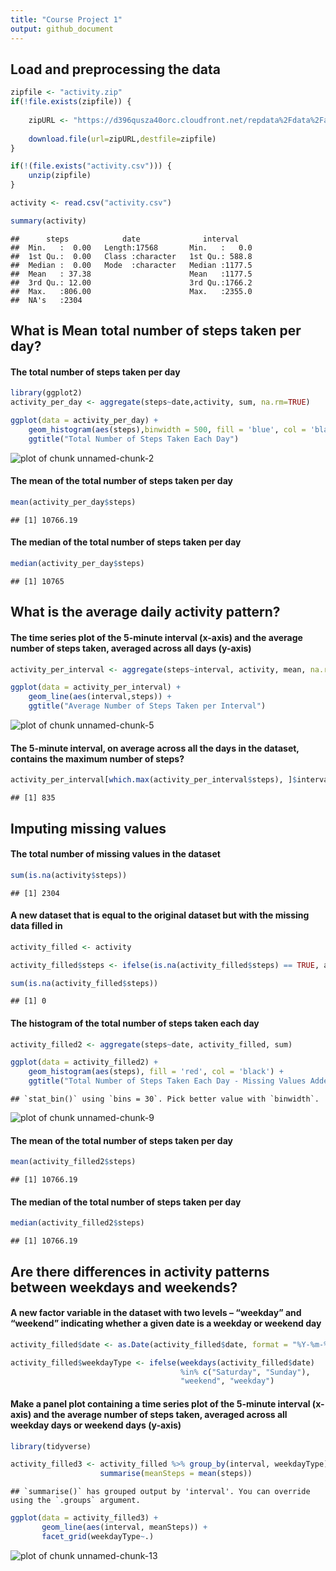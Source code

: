 ```yaml
---
title: "Course Project 1"
output: github_document
---
```




## Load and preprocessing the data


``` r
zipfile <- "activity.zip"
if(!file.exists(zipfile)) {
    
    zipURL <- "https://d396qusza40orc.cloudfront.net/repdata%2Fdata%2Factivity.zip"
    
    download.file(url=zipURL,destfile=zipfile)
}

if(!(file.exists("activity.csv"))) { 
    unzip(zipfile) 
}

activity <- read.csv("activity.csv")

summary(activity)
```

```
##      steps            date              interval     
##  Min.   :  0.00   Length:17568       Min.   :   0.0  
##  1st Qu.:  0.00   Class :character   1st Qu.: 588.8  
##  Median :  0.00   Mode  :character   Median :1177.5  
##  Mean   : 37.38                      Mean   :1177.5  
##  3rd Qu.: 12.00                      3rd Qu.:1766.2  
##  Max.   :806.00                      Max.   :2355.0  
##  NA's   :2304
```

## What is Mean total number of steps taken per day?

#### The total number of steps taken per day

``` r
library(ggplot2)
activity_per_day <- aggregate(steps~date,activity, sum, na.rm=TRUE)

ggplot(data = activity_per_day) +
    geom_histogram(aes(steps),binwidth = 500, fill = 'blue', col = 'black') +
    ggtitle("Total Number of Steps Taken Each Day")
```

![plot of chunk unnamed-chunk-2](figure/unnamed-chunk-2-1.png)

#### The mean of the total number of steps taken per day

``` r
mean(activity_per_day$steps)
```

```
## [1] 10766.19
```

#### The median of the total number of steps taken per day

``` r
median(activity_per_day$steps)
```

```
## [1] 10765
```

## What is the average daily activity pattern?

#### The time series plot of the 5-minute interval (x-axis) and the average number of steps taken, averaged across all days (y-axis)

``` r
activity_per_interval <- aggregate(steps~interval, activity, mean, na.rm=TRUE)

ggplot(data = activity_per_interval) + 
    geom_line(aes(interval,steps)) +
    ggtitle("Average Number of Steps Taken per Interval")
```

![plot of chunk unnamed-chunk-5](figure/unnamed-chunk-5-1.png)

#### The 5-minute interval, on average across all the days in the dataset, contains the maximum number of steps?

``` r
activity_per_interval[which.max(activity_per_interval$steps), ]$interval
```

```
## [1] 835
```

## Imputing missing values

#### The total number of missing values in the dataset

``` r
sum(is.na(activity$steps))
```

```
## [1] 2304
```

#### A new dataset that is equal to the original dataset but with the missing data filled in

``` r
activity_filled <- activity

activity_filled$steps <- ifelse(is.na(activity_filled$steps) == TRUE, activity_per_interval$steps[activity_per_interval$interval %in% activity_filled$interval], activity_filled$steps)

sum(is.na(activity_filled$steps))
```

```
## [1] 0
```

#### The histogram of the total number of steps taken each day

``` r
activity_filled2 <- aggregate(steps~date, activity_filled, sum)

ggplot(data = activity_filled2) +
    geom_histogram(aes(steps), fill = 'red', col = 'black') +
    ggtitle("Total Number of Steps Taken Each Day - Missing Values Added")
```

```
## `stat_bin()` using `bins = 30`. Pick better value with `binwidth`.
```

![plot of chunk unnamed-chunk-9](figure/unnamed-chunk-9-1.png)

#### The mean of the total number of steps taken per day

``` r
mean(activity_filled2$steps)
```

```
## [1] 10766.19
```

#### The median of the total number of steps taken per day

``` r
median(activity_filled2$steps)
```

```
## [1] 10766.19
```

## Are there differences in activity patterns between weekdays and weekends?

#### A new factor variable in the dataset with two levels – “weekday” and “weekend” indicating whether a given date is a weekday or weekend day

``` r
activity_filled$date <- as.Date(activity_filled$date, format = "%Y-%m-%d")

activity_filled$weekdayType <- ifelse(weekdays(activity_filled$date) 
                                      %in% c("Saturday", "Sunday"), 
                                      "weekend", "weekday")
```

#### Make a panel plot containing a time series plot of the 5-minute interval (x-axis) and the average number of steps taken, averaged across all weekday days or weekend days (y-axis)

``` r
library(tidyverse)

activity_filled3 <- activity_filled %>% group_by(interval, weekdayType) %>%
                    summarise(meanSteps = mean(steps))
```

```
## `summarise()` has grouped output by 'interval'. You can override using the `.groups` argument.
```

``` r
ggplot(data = activity_filled3) +
       geom_line(aes(interval, meanSteps)) +
       facet_grid(weekdayType~.)
```

![plot of chunk unnamed-chunk-13](figure/unnamed-chunk-13-1.png)
